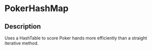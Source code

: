 # PokerHashMap
## Description
Uses a HashTable to score Poker hands more efficiently than a straight iterative method.
